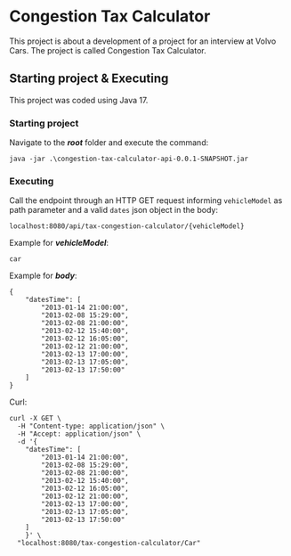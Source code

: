 # Congestion Tax Calculator

This project is about a development of a project for an interview at Volvo Cars.
The project is called Congestion Tax Calculator.

## Starting project & Executing

This project was coded using Java 17.

### Starting project

Navigate to the ***root*** folder and execute the command:

```
java -jar .\congestion-tax-calculator-api-0.0.1-SNAPSHOT.jar
```

### Executing

Call the endpoint through an HTTP GET request informing `vehicleModel` as path parameter and a valid `dates` json object in the body:

```
localhost:8080/api/tax-congestion-calculator/{vehicleModel}
```

Example for ***vehicleModel***:

```
car
```

Example for ***body***:
```
{
    "datesTime": [
        "2013-01-14 21:00:00",
        "2013-02-08 15:29:00",
        "2013-02-08 21:00:00",
        "2013-02-12 15:40:00",
        "2013-02-12 16:05:00",
        "2013-02-12 21:00:00",
        "2013-02-13 17:00:00",
        "2013-02-13 17:05:00",
        "2013-02-13 17:50:00"
    ]
}
```

Curl:

```
curl -X GET \
  -H "Content-type: application/json" \
  -H "Accept: application/json" \
  -d '{
    "datesTime": [
        "2013-01-14 21:00:00",
        "2013-02-08 15:29:00",
        "2013-02-08 21:00:00",
        "2013-02-12 15:40:00",
        "2013-02-12 16:05:00",
        "2013-02-12 21:00:00",
        "2013-02-13 17:00:00",
        "2013-02-13 17:05:00",
        "2013-02-13 17:50:00"
    ]
	}' \
  "localhost:8080/tax-congestion-calculator/Car"
```